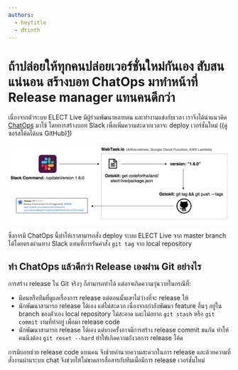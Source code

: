 ```yaml
---
authors:
  - heytitle
  - dtinth
---
```


# ถ้าปล่อยให้ทุกคนปล่อยเวอร์ชั่นใหม่กันเอง สับสนแน่นอน สร้างบอท ChatOps มาทำหน้าที่ Release manager แทนคนดีกว่า

<author-list></author-list>

เนื่องจากตัวระบบ ELECT Live มีผู้ร่วมพัฒนาหลายคน และทำงานแข่งกับเวลา
เราจึงได้นำแนวคิด [ChatOps](https://github.com/exAspArk/awesome-chatops) มาใช้
โดยการสร้างบอท Slack
เพื่อเพิ่มความสะดวกเวลาจะ​ deploy เวอร์ชั่นใหม่
((ดูซอร์สโค้ดได้บน GitHub)[1])

![](./Untitled-7245129e-0f22-4979-886f-54328a34dcde.png)

ซึ่งการมี ChatOps นี้ทำให้เราสามารถสั่ง deploy ​ระบบ ELECT Live จาก master branch ได้โดยตรงผ่านทาง Slack
แทนที่การรันคำสั่ง `git tag` จาก local repository​

## ทำ ChatOps แล้วดีกว่า Release เองผ่าน Git อย่างไร

การสร้าง release ใน Git จริงๆ ก็สามารถทำได้ แต่อาจเกิดความวุ่นวายในกรณีที่:

- มีคนหรือทีมที่ดูแลเรื่องการ release
  แต่ตอนนั้นเขาไม่ว่างที่จะ release ให้
- นักพัฒนาสามารถ release ได้เอง
  แต่ไม่สะดวก
  เนื่องจากกำลังพัฒนา feature อื่นๆ อยู่ใน branch ของตัวเอง
  local repository ไม่สะอาด
  และไม่อยาก `git stash` หรือ `git commit` งานที่ทำอยู่ เพื่อมา release code
- นักพัฒนาสามารถ release ได้เอง
  แต่บางครั้งอาจมีการสร้าง release commit ชนกัน
  ทำให้คนนึงต้อง `git reset --hard`
  ทำให้เกิดความกังวลการ release โค้ด

การมีบอทช่วย release code แทนคน
จึงช่วยอำนวยความสะดวกในการ release
และด้วยความที่สั่งงานผ่านระบบ chat
จึงช่วยให้ไม่ขาดการสื่อสารกับทีมเมื่อมีการ release เวอร์ชั่นใหม่

[1]: https://github.com/codeforthailand/elect-live-release-manager
